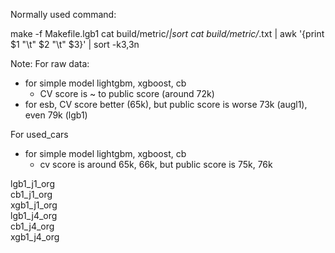Normally used command: 

make -f Makefile.lgb1
cat build/metric/*|sort
cat build/metric/*.txt | awk '{print $1 "\t" $2 "\t" $3}' | sort -k3,3n


Note:
For raw data:
- for simple model lightgbm, xgboost, cb 
  - CV score is ~ to public score (around 72k)
- for esb, CV score better (65k), but public score is worse 73k (augl1), even 79k (lgb1)

For used_cars
- for simple model lightgbm, xgboost, cb
  - cv score is around 65k, 66k, but public score is 75k, 76k

lgb1_j1_org \
cb1_j1_org \
xgb1_j1_org \
lgb1_j4_org \
cb1_j4_org \
xgb1_j4_org 